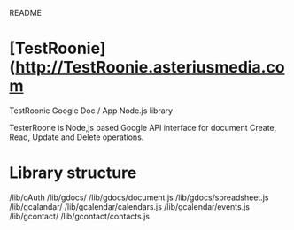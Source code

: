 README


[TestRoonie](http://TestRoonie.asteriusmedia.com
=================

TestRoonie Google Doc / App Node.js library

TesterRoone is Node,js based Google API interface for document Create, Read, Update and Delete operations.

Library structure
=================

/lib/oAuth
/lib/gdocs/
/lib/gdocs/document.js
/lib/gdocs/spreadsheet.js
/lib/gcalandar/
/lib/gcalendar/calendars.js
/lib/gcalendar/events.js
/lib/gcontact/
/lib/gcontact/contacts.js

